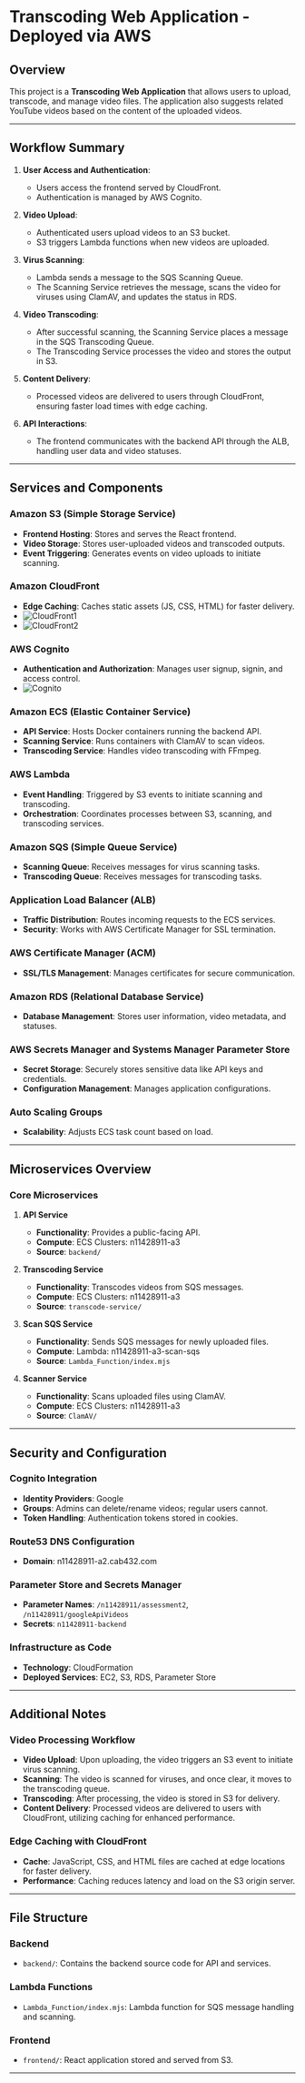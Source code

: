# Transcoding Web Application - Deployed via AWS

## Overview
This project is a **Transcoding Web Application** that allows users to upload, transcode, and manage video files. The application also suggests related YouTube videos based on the content of the uploaded videos.

---

## Workflow Summary

1. **User Access and Authentication**:
   - Users access the frontend served by CloudFront.
   - Authentication is managed by AWS Cognito.

2. **Video Upload**:
   - Authenticated users upload videos to an S3 bucket.
   - S3 triggers Lambda functions when new videos are uploaded.

3. **Virus Scanning**:
   - Lambda sends a message to the SQS Scanning Queue.
   - The Scanning Service retrieves the message, scans the video for viruses using ClamAV, and updates the status in RDS.

4. **Video Transcoding**:
   - After successful scanning, the Scanning Service places a message in the SQS Transcoding Queue.
   - The Transcoding Service processes the video and stores the output in S3.

5. **Content Delivery**:
   - Processed videos are delivered to users through CloudFront, ensuring faster load times with edge caching.

6. **API Interactions**:
   - The frontend communicates with the backend API through the ALB, handling user data and video statuses.

---

## Services and Components

### Amazon S3 (Simple Storage Service)
- **Frontend Hosting**: Stores and serves the React frontend.
- **Video Storage**: Stores user-uploaded videos and transcoded outputs.
- **Event Triggering**: Generates events on video uploads to initiate scanning.

### Amazon CloudFront
- **Edge Caching**: Caches static assets (JS, CSS, HTML) for faster delivery.
- ![CloudFront1](https://raw.githubusercontent.com/jerry19980310/Project-Demo/refs/heads/main/Transcoding/Cloudfront1.png)
- ![CloudFront2](https://raw.githubusercontent.com/jerry19980310/Project-Demo/refs/heads/main/Transcoding/Cloudfront2.png)

### AWS Cognito
- **Authentication and Authorization**: Manages user signup, signin, and access control.
- ![Cognito](https://raw.githubusercontent.com/jerry19980310/Project-Demo/refs/heads/main/Transcoding/Cognito.png)

### Amazon ECS (Elastic Container Service)
- **API Service**: Hosts Docker containers running the backend API.
- **Scanning Service**: Runs containers with ClamAV to scan videos.
- **Transcoding Service**: Handles video transcoding with FFmpeg.

### AWS Lambda
- **Event Handling**: Triggered by S3 events to initiate scanning and transcoding.
- **Orchestration**: Coordinates processes between S3, scanning, and transcoding services.

### Amazon SQS (Simple Queue Service)
- **Scanning Queue**: Receives messages for virus scanning tasks.
- **Transcoding Queue**: Receives messages for transcoding tasks.

### Application Load Balancer (ALB)
- **Traffic Distribution**: Routes incoming requests to the ECS services.
- **Security**: Works with AWS Certificate Manager for SSL termination.

### AWS Certificate Manager (ACM)
- **SSL/TLS Management**: Manages certificates for secure communication.

### Amazon RDS (Relational Database Service)
- **Database Management**: Stores user information, video metadata, and statuses.

### AWS Secrets Manager and Systems Manager Parameter Store
- **Secret Storage**: Securely stores sensitive data like API keys and credentials.
- **Configuration Management**: Manages application configurations.

### Auto Scaling Groups
- **Scalability**: Adjusts ECS task count based on load.

---

## Microservices Overview

### Core Microservices

1. **API Service**
   - **Functionality**: Provides a public-facing API.
   - **Compute**: ECS Clusters: n11428911-a3
   - **Source**: `backend/`

2. **Transcoding Service**
   - **Functionality**: Transcodes videos from SQS messages.
   - **Compute**: ECS Clusters: n11428911-a3
   - **Source**: `transcode-service/`

3. **Scan SQS Service**
   - **Functionality**: Sends SQS messages for newly uploaded files.
   - **Compute**: Lambda: n11428911-a3-scan-sqs
   - **Source**: `Lambda_Function/index.mjs`

4. **Scanner Service**
   - **Functionality**: Scans uploaded files using ClamAV.
   - **Compute**: ECS Clusters: n11428911-a3
   - **Source**: `ClamAV/`

---

## Security and Configuration

### Cognito Integration
- **Identity Providers**: Google
- **Groups**: Admins can delete/rename videos; regular users cannot.
- **Token Handling**: Authentication tokens stored in cookies.

### Route53 DNS Configuration
- **Domain**: n11428911-a2.cab432.com

### Parameter Store and Secrets Manager
- **Parameter Names**: `/n11428911/assessment2`, `/n11428911/googleApiVideos`
- **Secrets**: `n11428911-backend`

### Infrastructure as Code
- **Technology**: CloudFormation
- **Deployed Services**: EC2, S3, RDS, Parameter Store

---

## Additional Notes

### Video Processing Workflow
- **Video Upload**: Upon uploading, the video triggers an S3 event to initiate virus scanning.
- **Scanning**: The video is scanned for viruses, and once clear, it moves to the transcoding queue.
- **Transcoding**: After processing, the video is stored in S3 for delivery.
- **Content Delivery**: Processed videos are delivered to users with CloudFront, utilizing caching for enhanced performance.

### Edge Caching with CloudFront
- **Cache**: JavaScript, CSS, and HTML files are cached at edge locations for faster delivery.
- **Performance**: Caching reduces latency and load on the S3 origin server.

---

## File Structure

### Backend
- `backend/`: Contains the backend source code for API and services.

### Lambda Functions
- `Lambda_Function/index.mjs`: Lambda function for SQS message handling and scanning.

### Frontend
- `frontend/`: React application stored and served from S3.

---


